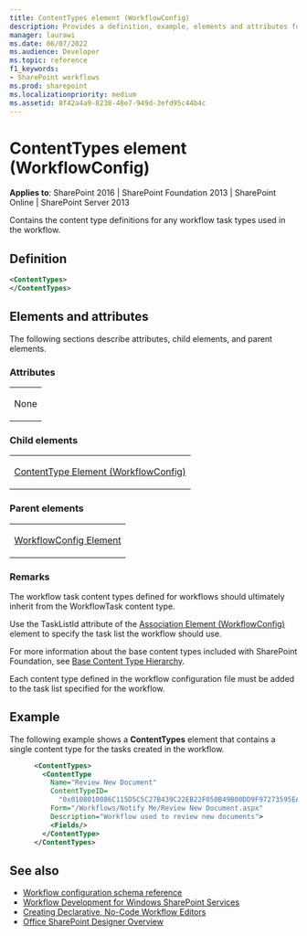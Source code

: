 ```yaml
---
title: ContentTypes element (WorkflowConfig)
description: Provides a definition, example, elements and attributes for the ContentTypes element WorkflowConfig in Sharepoint.
manager: laurawi
ms.date: 06/07/2022
ms.audience: Developer
ms.topic: reference
f1_keywords:
- SharePoint workflows
ms.prod: sharepoint
ms.localizationpriority: medium
ms.assetid: 8f42a4a9-8238-48e7-949d-3efd95c44b4c
---
```


# ContentTypes element (WorkflowConfig)

**Applies to**: SharePoint 2016 | SharePoint Foundation 2013 | SharePoint Online | SharePoint Server 2013

Contains the content type definitions for any workflow task types used in the workflow.

## Definition

```XML
<ContentTypes>
</ContentTypes>
```

## Elements and attributes

The following sections describe attributes, child elements, and parent elements.

### Attributes

<table>
<colgroup>
<col width="100%" />
</colgroup>
<tbody>
<tr class="odd">
<td align="left"><p>None</p></td>
</tr>
</tbody>
</table>

### Child elements

<table>
<colgroup>
<col width="100%" />
</colgroup>
<tbody>
<tr class="odd">
<td align="left"><p><a href="contenttype-element-workflowconfig.md">ContentType Element (WorkflowConfig)</a></p></td>
</tr>
</tbody>
</table>

### Parent elements

<table>
<colgroup>
<col width="100%" />
</colgroup>
<tbody>
<tr class="odd">
<td align="left"><p><a href="workflowconfig-element.md">WorkflowConfig Element</a></p></td>
</tr>
</tbody>
</table>


### Remarks

The workflow task content types defined for workflows should ultimately inherit from the WorkflowTask content type.

Use the TaskListId attribute of the [Association Element (WorkflowConfig)](association-element-workflowconfig.md) element to specify the task list the workflow should use.

For more information about the base content types included with SharePoint Foundation, see [Base Content Type Hierarchy](https://msdn.microsoft.com/library/3fdb242a-504c-4c60-b564-491f760be1c8(Office.15).aspx).

Each content type defined in the workflow configuration file must be added to the task list specified for the workflow.

## Example

The following example shows a **ContentTypes** element that contains a single content type for the tasks created in the workflow.

```XML
      <ContentTypes>
        <ContentType 
          Name="Review New Document" 
          ContentTypeID=
            "0x0108010086C115D5C5C27B439C22EB22F050B49B00DD9F97273595EA4BA32838A26054BF08" 
          Form="/Workflows/Notify Me/Review New Document.aspx" 
          Description="Workflow used to review new documents">
          <Fields/>
        </ContentType>
      </ContentTypes>
```

## See also

- [Workflow configuration schema reference](workflow-configuration-schema-reference.md)
- [Workflow Development for Windows SharePoint Services](https://msdn.microsoft.com/library/office/ms414613.aspx)
- [Creating Declarative, No-Code Workflow Editors](https://msdn.microsoft.com/library/office/bb417436.aspx)
- [Office SharePoint Designer Overview](https://msdn.microsoft.com/library/office/ms454098.aspx)








